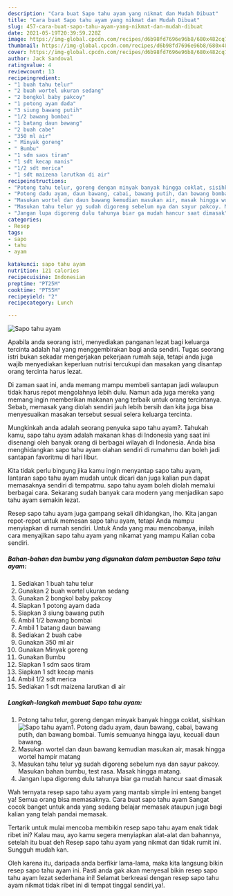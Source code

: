 ```yaml
---
description: "Cara buat Sapo tahu ayam yang nikmat dan Mudah Dibuat"
title: "Cara buat Sapo tahu ayam yang nikmat dan Mudah Dibuat"
slug: 457-cara-buat-sapo-tahu-ayam-yang-nikmat-dan-mudah-dibuat
date: 2021-05-19T20:39:59.228Z
image: https://img-global.cpcdn.com/recipes/d6b98fd7696e96b8/680x482cq70/sapo-tahu-ayam-foto-resep-utama.jpg
thumbnail: https://img-global.cpcdn.com/recipes/d6b98fd7696e96b8/680x482cq70/sapo-tahu-ayam-foto-resep-utama.jpg
cover: https://img-global.cpcdn.com/recipes/d6b98fd7696e96b8/680x482cq70/sapo-tahu-ayam-foto-resep-utama.jpg
author: Jack Sandoval
ratingvalue: 4
reviewcount: 13
recipeingredient:
- "1 buah tahu telur"
- "2 buah wortel ukuran sedang"
- "2 bongkol baby pakcoy"
- "1 potong ayam dada"
- "3 siung bawang putih"
- "1/2 bawang bombai"
- "1 batang daun bawang"
- "2 buah cabe"
- "350 ml air"
- " Minyak goreng"
- " Bumbu"
- "1 sdm saos tiram"
- "1 sdt kecap manis"
- "1/2 sdt merica"
- "1 sdt maizena larutkan di air"
recipeinstructions:
- "Potong tahu telur, goreng dengan minyak banyak hingga coklat, sisihkan"
- "Potong dadu ayam, daun bawang, cabai, bawang putih, dan bawang bombai. Tumis semuanya hingga layu, kecuali daun bawang."
- "Masukan wortel dan daun bawang kemudian masukan air, masak hingga wortel hampir matang"
- "Masukan tahu telur yg sudah digoreng sebelum nya dan sayur pakcoy. Masukan bahan bumbu, test rasa. Masak hingga matang."
- "Jangan lupa digoreng dulu tahunya biar ga mudah hancur saat dimasak"
categories:
- Resep
tags:
- sapo
- tahu
- ayam

katakunci: sapo tahu ayam 
nutrition: 121 calories
recipecuisine: Indonesian
preptime: "PT25M"
cooktime: "PT55M"
recipeyield: "2"
recipecategory: Lunch

---
```



![Sapo tahu ayam](https://img-global.cpcdn.com/recipes/d6b98fd7696e96b8/680x482cq70/sapo-tahu-ayam-foto-resep-utama.jpg)

Apabila anda seorang istri, menyediakan panganan lezat bagi keluarga tercinta adalah hal yang menggembirakan bagi anda sendiri. Tugas seorang istri bukan sekadar mengerjakan pekerjaan rumah saja, tetapi anda juga wajib menyediakan keperluan nutrisi tercukupi dan masakan yang disantap orang tercinta harus lezat.

Di zaman  saat ini, anda memang mampu membeli santapan jadi walaupun tidak harus repot mengolahnya lebih dulu. Namun ada juga mereka yang memang ingin memberikan makanan yang terbaik untuk orang tercintanya. Sebab, memasak yang diolah sendiri jauh lebih bersih dan kita juga bisa menyesuaikan masakan tersebut sesuai selera keluarga tercinta. 



Mungkinkah anda adalah seorang penyuka sapo tahu ayam?. Tahukah kamu, sapo tahu ayam adalah makanan khas di Indonesia yang saat ini disenangi oleh banyak orang di berbagai wilayah di Indonesia. Anda bisa menghidangkan sapo tahu ayam olahan sendiri di rumahmu dan boleh jadi santapan favoritmu di hari libur.

Kita tidak perlu bingung jika kamu ingin menyantap sapo tahu ayam, lantaran sapo tahu ayam mudah untuk dicari dan juga kalian pun dapat memasaknya sendiri di tempatmu. sapo tahu ayam boleh diolah memalui berbagai cara. Sekarang sudah banyak cara modern yang menjadikan sapo tahu ayam semakin lezat.

Resep sapo tahu ayam juga gampang sekali dihidangkan, lho. Kita jangan repot-repot untuk memesan sapo tahu ayam, tetapi Anda mampu menyiapkan di rumah sendiri. Untuk Anda yang mau mencobanya, inilah cara menyajikan sapo tahu ayam yang nikamat yang mampu Kalian coba sendiri.

<!--inarticleads1-->

##### Bahan-bahan dan bumbu yang digunakan dalam pembuatan Sapo tahu ayam:

1. Sediakan 1 buah tahu telur
1. Gunakan 2 buah wortel ukuran sedang
1. Gunakan 2 bongkol baby pakcoy
1. Siapkan 1 potong ayam dada
1. Siapkan 3 siung bawang putih
1. Ambil 1/2 bawang bombai
1. Ambil 1 batang daun bawang
1. Sediakan 2 buah cabe
1. Gunakan 350 ml air
1. Gunakan  Minyak goreng
1. Gunakan  Bumbu
1. Siapkan 1 sdm saos tiram
1. Siapkan 1 sdt kecap manis
1. Ambil 1/2 sdt merica
1. Sediakan 1 sdt maizena larutkan di air




<!--inarticleads2-->

##### Langkah-langkah membuat Sapo tahu ayam:

1. Potong tahu telur, goreng dengan minyak banyak hingga coklat, sisihkan
<img src="https://img-global.cpcdn.com/steps/aae438126325d186/160x128cq70/sapo-tahu-ayam-langkah-memasak-1-foto.jpg" alt="Sapo tahu ayam">1. Potong dadu ayam, daun bawang, cabai, bawang putih, dan bawang bombai. Tumis semuanya hingga layu, kecuali daun bawang.
1. Masukan wortel dan daun bawang kemudian masukan air, masak hingga wortel hampir matang
1. Masukan tahu telur yg sudah digoreng sebelum nya dan sayur pakcoy. Masukan bahan bumbu, test rasa. Masak hingga matang.
1. Jangan lupa digoreng dulu tahunya biar ga mudah hancur saat dimasak




Wah ternyata resep sapo tahu ayam yang mantab simple ini enteng banget ya! Semua orang bisa memasaknya. Cara buat sapo tahu ayam Sangat cocok banget untuk anda yang sedang belajar memasak ataupun juga bagi kalian yang telah pandai memasak.

Tertarik untuk mulai mencoba membikin resep sapo tahu ayam enak tidak ribet ini? Kalau mau, ayo kamu segera menyiapkan alat-alat dan bahannya, setelah itu buat deh Resep sapo tahu ayam yang nikmat dan tidak rumit ini. Sungguh mudah kan. 

Oleh karena itu, daripada anda berfikir lama-lama, maka kita langsung bikin resep sapo tahu ayam ini. Pasti anda gak akan menyesal bikin resep sapo tahu ayam lezat sederhana ini! Selamat berkreasi dengan resep sapo tahu ayam nikmat tidak ribet ini di tempat tinggal sendiri,ya!.

